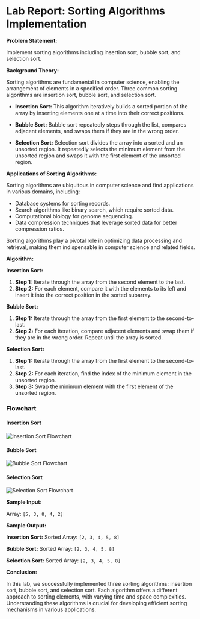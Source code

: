 # Lab Report: Sorting Algorithms Implementation

**Problem Statement:**

Implement sorting algorithms including insertion sort, bubble sort, and selection sort.

**Background Theory:**

Sorting algorithms are fundamental in computer science, enabling the arrangement of elements in a specified order. Three common sorting algorithms are insertion sort, bubble sort, and selection sort.

- **Insertion Sort:** This algorithm iteratively builds a sorted portion of the array by inserting elements one at a time into their correct positions.

- **Bubble Sort:** Bubble sort repeatedly steps through the list, compares adjacent elements, and swaps them if they are in the wrong order.

- **Selection Sort:** Selection sort divides the array into a sorted and an unsorted region. It repeatedly selects the minimum element from the unsorted region and swaps it with the first element of the unsorted region.

**Applications of Sorting Algorithms:**

Sorting algorithms are ubiquitous in computer science and find applications in various domains, including:

- Database systems for sorting records.
- Search algorithms like binary search, which require sorted data.
- Computational biology for genome sequencing.
- Data compression techniques that leverage sorted data for better compression ratios.

Sorting algorithms play a pivotal role in optimizing data processing and retrieval, making them indispensable in computer science and related fields.

**Algorithm:**

**Insertion Sort:**

1. **Step 1:** Iterate through the array from the second element to the last.
2. **Step 2:** For each element, compare it with the elements to its left and insert it into the correct position in the sorted subarray.

**Bubble Sort:**

1. **Step 1:** Iterate through the array from the first element to the second-to-last.
2. **Step 2:** For each iteration, compare adjacent elements and swap them if they are in the wrong order. Repeat until the array is sorted.

**Selection Sort:**

1. **Step 1:** Iterate through the array from the first element to the second-to-last.
2. **Step 2:** For each iteration, find the index of the minimum element in the unsorted region.
3. **Step 3:** Swap the minimum element with the first element of the unsorted region.

### Flowchart

#### Insertion Sort

![Insertion Sort Flowchart](https://github.com/seamoonpandey/4th-sem-DSA-lab/assets/insertion_sort_flowchart.png)

#### Bubble Sort

![Bubble Sort Flowchart](https://github.com/seamoonpandey/4th-sem-DSA-lab/assets/bubble_sort_flowchart.png)

#### Selection Sort

![Selection Sort Flowchart](https://github.com/seamoonpandey/4th-sem-DSA-lab/assets/selection_sort_flowchart.png)

**Sample Input:**

Array: `[5, 3, 8, 4, 2]`

**Sample Output:**

**Insertion Sort:**
Sorted Array: `[2, 3, 4, 5, 8]`

**Bubble Sort:**
Sorted Array: `[2, 3, 4, 5, 8]`

**Selection Sort:**
Sorted Array: `[2, 3, 4, 5, 8]`

**Conclusion:**

In this lab, we successfully implemented three sorting algorithms: insertion sort, bubble sort, and selection sort. Each algorithm offers a different approach to sorting elements, with varying time and space complexities. Understanding these algorithms is crucial for developing efficient sorting mechanisms in various applications.
